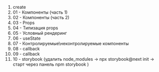 1. create
2. 01 - Компоненты (часть 1)
3. 02 - Компоненты (часть 2)
4. 03 - Props
5. 04 - Типизация props
6. 05 - Условный рендеринг
7. 06 - useState
8. 07 - Контролируемые\неконтролируемые компоненты
9. 08 - callback 
10. 09 - callback
11. 10 - storybook (удалить node_modules -> npx storybook@next init -> старт через панель npm storybook )

